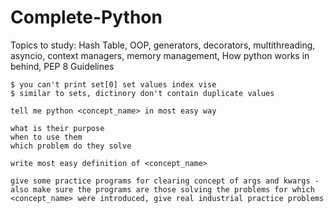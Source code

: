 # Complete-Python

Topics to study: Hash Table, OOP, generators, decorators, multithreading, asyncio, context managers, memory management, How python works in behind, PEP 8 Guidelines

```
$ you can't print set[0] set values index vise
$ similar to sets, dictinory don't contain duplicate values
```

```
tell me python <concept_name> in most easy way
```

```
what is their purpose
when to use them
which problem do they solve
```

```
write most easy definition of <concept_name>
```

```
give some practice programs for clearing concept of args and kwargs - also make sure the programs are those solving the problems for which <concept_name> were introduced, give real industrial practice problems
```

